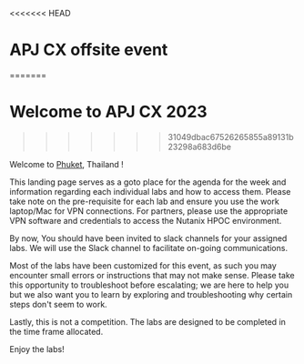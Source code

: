 <<<<<<< HEAD
# APJ CX offsite event
=======
# Welcome to APJ CX 2023
>>>>>>> 31049dbac67526265855a89131b23298a683d6be

Welcome to [Phuket](https://en.wikipedia.org/wiki/Phuket_(city)), Thailand !


This landing page serves as a goto place for the agenda for the week and information regarding each individual labs and how to access them. Please take note on the pre-requisite for each lab and ensure you use the work laptop/Mac for VPN connections. For partners, please use the appropriate VPN software and credentials to access the Nutanix HPOC environment.

By now, You should have been invited to slack channels for your assigned labs. We will use the Slack channel to facilitate on-going communications.

Most of the labs have been customized for this event, as such you may encounter small errors or instructions that may not make sense. Please take this opportunity to troubleshoot before escalating; we are here to help you but we also want you to learn by exploring and troubleshooting why certain steps don't seem to work.

Lastly, this is not a competition. The labs are designed to be completed in the time frame allocated. 

Enjoy the labs!

